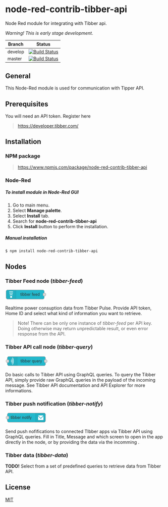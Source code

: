 # node-red-contrib-tibber-api

Node Red module for integrating with Tibber api.

*Warning! This is early stage development.*

|  Branch  | Status           |
|----------|------------------|
|develop   | [![Build Status](https://travis-ci.org/bisand/node-red-contrib-tibber-api.svg?branch=develop)](https://travis-ci.org/bisand/node-red-contrib-tibber-api) |
| master | [![Build Status](https://travis-ci.org/bisand/node-red-contrib-tibber-api.svg?branch=master)](https://travis-ci.org/bisand/node-red-contrib-tibber-api) |
 
## General
This Node-Red module is used for communication with Tipper API.

## Prerequisites
You will need an API token. Register here

> https://developer.tibber.com/


## Installation

### NPM package
> https://www.npmjs.com/package/node-red-contrib-tibber-api

### Node-Red
##### To install module in Node-Red GUI
1. Go to main menu.
2. Select **Manage palette**. 
3. Select **Install** tab.
4. Search for **node-red-contrib-tibber-api**
5. Click **Install** button to perform the installation.

##### Manual installation
```bash
$ npm install node-red-contrib-tibber-api
```

## Nodes

### Tibber Feed node (*tibber-feed*)
![tibber-feed](examples/images/tibber-feed.png)

Realtime power consuption data from Tibber Pulse. Provide API token, Home ID and select what kind of information you want to retrieve.
> Note! There can be only one instance of *tibber-feed* per API key. Doing otherwise may return unpredictable result, or even error response from the API.

### Tibber API call node (*tibber-query*)
![tibber-query](examples/images/tibber-query.png)

Do basic calls to Tibber API using GraphQL queries. To query the Tibber API, simply provide raw GraphQL queries in the payload of the incoming message. See Tibber API documentation and API Explorer for more informations.

### Tibber push notification (*tibber-notify*)
![tibber-notify](examples/images/tibber-notify.png)

Send push nofifications to connected TIbber apps via Tibber API using GraphQL queries. Fill in Title, Message and which screen to open in the app directly in the node, or by providing the data via the incomming .

### Tibber data (*tibber-data*)
**TODO!**
Select from a set of predefined queries to retrieve data from Tibber API.

## License
[MIT](https://choosealicense.com/licenses/mit/)
